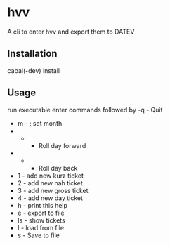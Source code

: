 hvv
===

A cli to enter hvv and export them to DATEV

Installation
-----------

cabal(-dev) install

Usage
-----

run executable
enter commands followed by <return>
-q - Quit
- m - <month> : set month
- + - Roll day forward
- - - Roll day back
- 1 - add new kurz ticket
- 2 - add new nah ticket
- 3 - add new gross ticket
- 4 - add new day ticket
- h - print this help
- e - <filename> export to file
- ls - show tickets
- l - <filename> load from file
- s - <filename> Save to file
